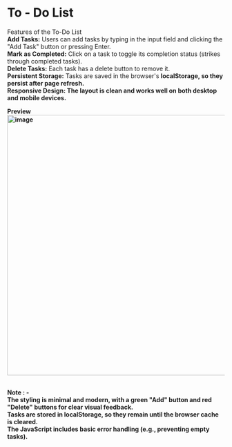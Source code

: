 # To - Do List
Features of the To-Do List<br>
<b>Add Tasks:</b> Users can add tasks by typing in the input field and clicking the "Add Task" button or pressing Enter.<br>
<b>Mark as Completed:</b> Click on a task to toggle its completion status (strikes through completed tasks).<br>
<b>Delete Tasks:</b> Each task has a delete button to remove it.<br>
<b>Persistent Storage:</b> Tasks are saved in the browser's <b>localStorage<b>, so they persist after page refresh.<br>
<b>Responsive Design:</b> The layout is clean and works well on both desktop and mobile devices.<br>

<b>Preview</b>
<img width="1361" height="603" alt="image" src="https://github.com/user-attachments/assets/1cdfe492-6f38-46ba-8c75-2931f23710a1" />


<br>
<b>Note : - </b></br>
The styling is minimal and modern, with a green "Add" button and red "Delete" buttons for clear visual feedback.<br>
Tasks are stored in localStorage, so they remain until the browser cache is cleared.<br>
The JavaScript includes basic error handling (e.g., preventing empty tasks).<br>
